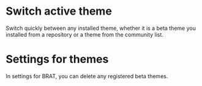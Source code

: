 # Switch active theme
Switch quickly between any installed theme, whether it is a beta theme you installed from a repository or a theme from the community list.

# Settings for themes
In settings for BRAT, you can delete any registered beta themes.


